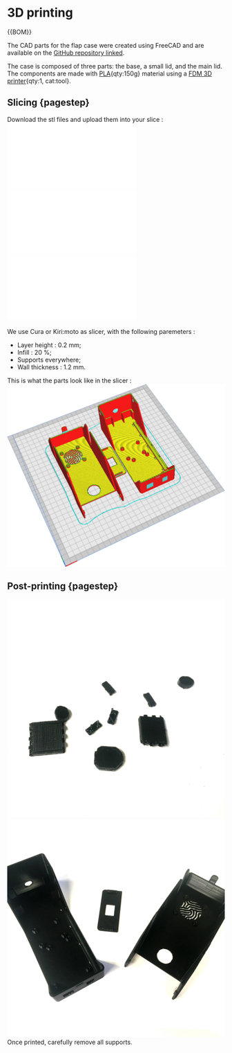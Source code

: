 
# 3D printing

{{BOM}}

The CAD parts for the flap case were created using FreeCAD and are available on the [GitHub repository linked](freecad/cad/psu_xs_V4.FCStd).

The case is composed of three parts: the base, a small lid, and the main lid. The components are made with [PLA](parts.yaml#pla){qty:150g} material using a [FDM 3D printer](tools.yaml#3dprinter){qty:1, cat:tool}.

## Slicing {pagestep}
  
Download the stl files and upload them into your slice : 
![](freecad/stl/base.stl)
![](freecad/stl/lid.stl)
![](freecad/stl/small_lid.stl)

We use Cura or Kiri:moto as slicer, with the following paremeters :  

* Layer height : 0.2 mm;
* Infill : 20 %;
* Supports everywhere;
* Wall thickness : 1.2 mm.

This is what the parts look like in the slicer :  
![](images/slicer.png)

## Post-printing {pagestep}
![](images/supports.JPG)
![](images/printed.JPG)
Once printed, carefully remove all supports.




